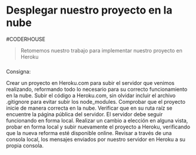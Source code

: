 # Desplegar nuestro proyecto en la nube
#CODERHOUSE

>Retomemos nuestro trabajo para implementar nuestro proyecto en Heroku

###

Consigna: 

Crear un proyecto en Heroku.com para subir el servidor que venimos realizando, reformando todo lo necesario para su correcto funcionamiento en la nube.
Subir el código a Heroku.com, sin olvidar incluir el archivo .gitignore para evitar subir los node_modules. Comprobar que el proyecto inicie de manera correcta en la nube. Verificar que en su ruta raíz se encuentre la página pública del servidor.
El servidor debe seguir funcionando en forma local.
Realizar un cambio a elección en alguna vista, probar en forma local y subir nuevamente el proyecto a Heroku, verificando que la nueva reforma esté disponible online.
Revisar a través de una consola local, los mensajes enviados por nuestro servidor en Heroku a su propia consola.

